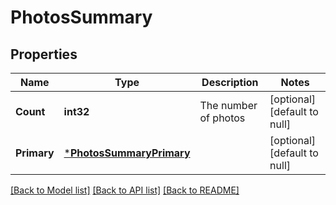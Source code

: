 # PhotosSummary

## Properties
Name | Type | Description | Notes
------------ | ------------- | ------------- | -------------
**Count** | **int32** | The number of photos | [optional] [default to null]
**Primary** | [***PhotosSummaryPrimary**](PhotosSummary_primary.md) |  | [optional] [default to null]

[[Back to Model list]](../README.md#documentation-for-models) [[Back to API list]](../README.md#documentation-for-api-endpoints) [[Back to README]](../README.md)


